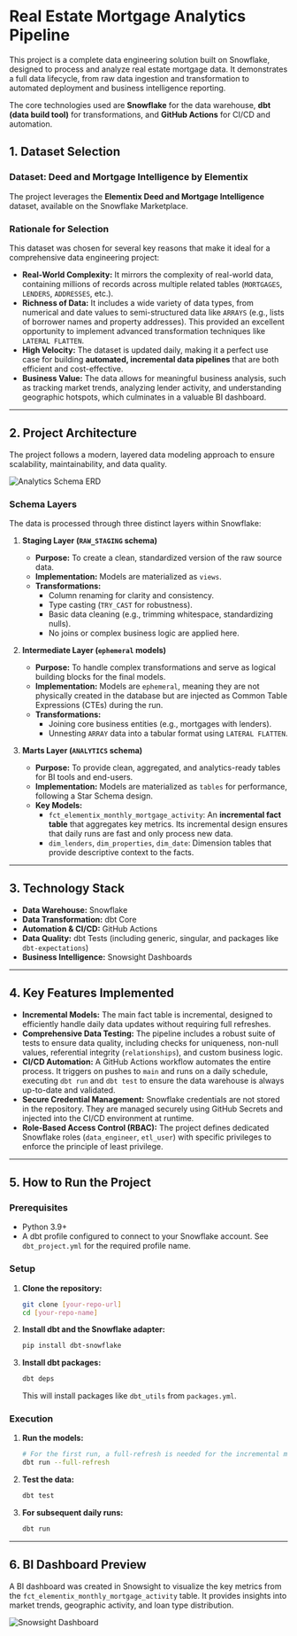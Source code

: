 # Real Estate Mortgage Analytics Pipeline

This project is a complete data engineering solution built on Snowflake, designed to process and analyze real estate mortgage data. It demonstrates a full data lifecycle, from raw data ingestion and transformation to automated deployment and business intelligence reporting.

The core technologies used are **Snowflake** for the data warehouse, **dbt (data build tool)** for transformations, and **GitHub Actions** for CI/CD and automation.


## 1. Dataset Selection

### Dataset: Deed and Mortgage Intelligence by Elementix
The project leverages the **Elementix Deed and Mortgage Intelligence** dataset, available on the Snowflake Marketplace.

### Rationale for Selection
This dataset was chosen for several key reasons that make it ideal for a comprehensive data engineering project:

*   **Real-World Complexity:** It mirrors the complexity of real-world data, containing millions of records across multiple related tables (`MORTGAGES`, `LENDERS`, `ADDRESSES`, etc.).
*   **Richness of Data:** It includes a wide variety of data types, from numerical and date values to semi-structured data like `ARRAYS` (e.g., lists of borrower names and property addresses). This provided an excellent opportunity to implement advanced transformation techniques like `LATERAL FLATTEN`.
*   **High Velocity:** The dataset is updated daily, making it a perfect use case for building **automated, incremental data pipelines** that are both efficient and cost-effective.
*   **Business Value:** The data allows for meaningful business analysis, such as tracking market trends, analyzing lender activity, and understanding geographic hotspots, which culminates in a valuable BI dashboard.

---

## 2. Project Architecture

The project follows a modern, layered data modeling approach to ensure scalability, maintainability, and data quality.

![Analytics Schema ERD](ERD_Diagram.png) 


### Schema Layers
The data is processed through three distinct layers within Snowflake:

1.  **Staging Layer (`RAW_STAGING` schema)**
    *   **Purpose:** To create a clean, standardized version of the raw source data.
    *   **Implementation:** Models are materialized as `views`.
    *   **Transformations:**
        *   Column renaming for clarity and consistency.
        *   Type casting (`TRY_CAST` for robustness).
        *   Basic data cleaning (e.g., trimming whitespace, standardizing nulls).
        *   No joins or complex business logic are applied here.

2.  **Intermediate Layer (`ephemeral` models)**
    *   **Purpose:** To handle complex transformations and serve as logical building blocks for the final models.
    *   **Implementation:** Models are `ephemeral`, meaning they are not physically created in the database but are injected as Common Table Expressions (CTEs) during the run.
    *   **Transformations:**
        *   Joining core business entities (e.g., mortgages with lenders).
        *   Unnesting `ARRAY` data into a tabular format using `LATERAL FLATTEN`.

3.  **Marts Layer (`ANALYTICS` schema)**
    *   **Purpose:** To provide clean, aggregated, and analytics-ready tables for BI tools and end-users.
    *   **Implementation:** Models are materialized as `tables` for performance, following a Star Schema design.
    *   **Key Models:**
        *   `fct_elementix_monthly_mortgage_activity`: An **incremental fact table** that aggregates key metrics. Its incremental design ensures that daily runs are fast and only process new data.
        *   `dim_lenders`, `dim_properties`, `dim_date`: Dimension tables that provide descriptive context to the facts.

---

## 3. Technology Stack

*   **Data Warehouse:** Snowflake
*   **Data Transformation:** dbt Core
*   **Automation & CI/CD:** GitHub Actions
*   **Data Quality:** dbt Tests (including generic, singular, and packages like `dbt-expectations`)
*   **Business Intelligence:** Snowsight Dashboards

---

## 4. Key Features Implemented

*   **Incremental Models:** The main fact table is incremental, designed to efficiently handle daily data updates without requiring full refreshes.
*   **Comprehensive Data Testing:** The pipeline includes a robust suite of tests to ensure data quality, including checks for uniqueness, non-null values, referential integrity (`relationships`), and custom business logic.
*   **CI/CD Automation:** A GitHub Actions workflow automates the entire process. It triggers on pushes to `main` and runs on a daily schedule, executing `dbt run` and `dbt test` to ensure the data warehouse is always up-to-date and validated.
*   **Secure Credential Management:** Snowflake credentials are not stored in the repository. They are managed securely using GitHub Secrets and injected into the CI/CD environment at runtime.
*   **Role-Based Access Control (RBAC):** The project defines dedicated Snowflake roles (`data_engineer`, `etl_user`) with specific privileges to enforce the principle of least privilege.

---

## 5. How to Run the Project

### Prerequisites
*   Python 3.9+
*   A dbt profile configured to connect to your Snowflake account. See `dbt_project.yml` for the required profile name.

### Setup
1.  **Clone the repository:**
    ```bash
    git clone [your-repo-url]
    cd [your-repo-name]
    ```
2.  **Install dbt and the Snowflake adapter:**
    ```bash
    pip install dbt-snowflake
    ```
3.  **Install dbt packages:**
    ```bash
    dbt deps
    ```
    This will install packages like `dbt_utils` from `packages.yml`.

### Execution
1.  **Run the models:**
    ```bash
    # For the first run, a full-refresh is needed for the incremental model
    dbt run --full-refresh 
    ```
2.  **Test the data:**
    ```bash
    dbt test
    ```
3.  **For subsequent daily runs:**
    ```bash
    dbt run
    ```
---

## 6. BI Dashboard Preview

A BI dashboard was created in Snowsight to visualize the key metrics from the `fct_elementix_monthly_mortgage_activity` table. It provides insights into market trends, geographic activity, and loan type distribution.


![Snowsight Dashboard](Snowflake_Dashboard.png)